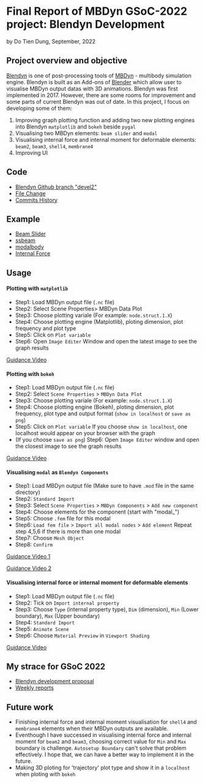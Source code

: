 # Final Report of MBDyn GSoC-2022 project: Blendyn Development
by Do Tien Dung, September, 2022

## Project overview and objective
[Blendyn](https://github.com/zanoni-mbdyn/blendyn) is one of post-processing tools of [MBDyn](https://www.mbdyn.org/) - multibody simulation engine. Blendyn is built as an Add-ons of [Blender](https://www.blender.org/) which allow user to visualise MBDyn output datas with 3D animations. Blendyn was first implemented in 2017. However, there are some rooms for improvement and some parts of current Blendyn was out of date. In this project, I focus on developing some of them:
1. Improving graph plotting function and adding two new plotting engines into Blendyn `matplotlib` and `bokeh` beside `pygal`
2. Visualising two MBDyn elements: `beam slider` and `modal`
3. Visualising internal force and internal moment for deformable elements: `beam2`, `beam3`, `shell4`, `membrane4`
4. Improving UI

## Code
- [Blendyn Github branch "devel2"](https://github.com/zanoni-mbdyn/blendyn/tree/devel2) 
- [File Change](https://github.com/zanoni-mbdyn/blendyn/pull/51/files)
- [Commits History](https://github.com/zanoni-mbdyn/blendyn/pull/51/commits)

## Example
- [Beam Slider](https://drive.google.com/file/d/171uiprQyw_J72Nsp5sEqcG8kWWpCnhNx/view?usp=sharing)
- [ssbeam](https://drive.google.com/file/d/1TXppjv6WpJqlQhvARd366sICb9ht08Bg/view?usp=sharing)
- [modalbody](https://drive.google.com/file/d/1uNdeA9CxwyOstFpUzMQZ2g-rxqbT490W/view?usp=sharing)
- [Internal Force](https://drive.google.com/file/d/1_Nkq-vMmqwKmg-e0klxUiFTCTKL3caoF/view?usp=sharing)

## Usage
#### Plotting with `matplotlib`
* Step1: Load MBDyn output file (`.nc` file)
* Step2: Select Scene Properties> MBDyn Data Plot
* Step3: Choose plotting variale (For example: `node.struct.1.X`)
* Step4: Choose plotting engine (Matplotlib), ploting dimension, plot frequency and plot type
* Step5: Click on `Plot variable`
* Step6: Open `Image Editer` Window and open the latest image to see the graph results

[Guidance Video](https://drive.google.com/file/d/12Wgo8uCcu9zVAzMgaOK-MAZGgz6bz_WM/view?usp=sharing)

#### Plotting with `bokeh`
* Step1: Load MBDyn output file (`.nc` file)
* Step2: Select `Scene Properties` > `MBDyn Data Plot`
* Step3: Choose plotting variale (For example: `node.struct.1.X`)
* Step4: Choose plotting engine (Bokeh), ploting dimension, plot frequency, plot type and output format (`show in localhost` or `save as png`)
* Step5: Click on `Plot variable`
If you choose `show in localhost`, one localhost would appear on your browser with the graph
* (If you choose `save as png`) Step6: Open `Image Editer` window and open the closest image to see the graph results

[Guidance Video](https://drive.google.com/file/d/1G7EQGE_luLYgjK5RKH96COUPUuKI0mca/view?usp=sharing)

#### Visualising `modal` as `Blendyn Components`
* Step1: Load MBDyn output file (Make sure to have `.mod` file in the same directory)
* Step2: `Standard Import`
* Step3: Select `Scene Properties` > `MBDyn Components` > `Add new component`
* Step4: Choose elements for the component (start with "modal_")
* Step5: Choose `.fem` file for this modal
* Step6: `Load fem file` >  `Import all modal nodes` > `Add element`
Repeat step 4,5,6 if there is more than one modal
* Step7: Choose `Mesh Object`
* Step8: `Confirm`

[Guidance Video 1](https://drive.google.com/file/d/18WK2ro4a3yRr5K2rym4f9KG6K-qlem2Z/view?usp=sharing)

[Guidance Video 2](https://drive.google.com/file/d/1PnPyJq08O2StzeUhV4gJyDGnYKEsoTjD/view?usp=sharing)

#### Visualising internal force or internal moment for deformable elements
* Step1: Load MBDyn output file (`.nc` file)
* Step2: Tick on `Import internal property`
* Step3: Choose `Type` (internal property type), `Dim` (dimension), `Min` (Lower boundary), `Max` (Upper boundary)
* Step4: `Standard Import`
* Step5: `Animate Scene`
* Step6: Choose `Material Preview` in `Viewport Shading`

[Guidance Video](https://drive.google.com/file/d/1sXWVIqQN-BjtGM46LsZ8YKfdhACUZJYE/view?usp=sharing)

## My strace for GSoC 2022
- [Blendyn development proposal](https://docs.google.com/document/d/13YRZmQG28vJxjMJzE7wCPlxZB1kvi0N0aN4e53q4rfM/edit?usp=sharing)
- [Weekly reports](https://public.gitlab.polimi.it/DAER/mbdyn/-/wikis/GSoC-Students-Blogs)

## Future work
- Finishing internal force and internal moment visualisation for `shell4` and `membrane4` elements when their MBDyn outputs are available.
- Eventhough I have successed in visualising internal force and internal moment for `beam2` and `beam3`, choosing correct value for `Min` and `Max` boundary is challenge. `Autosetup Boundary` can't solve that problem effectively. I hope that, we can have a better way to implement it in the future.
- Making 3D ploting for 'trajectory' plot type and show it in a `localhost` when ploting with `bokeh`
